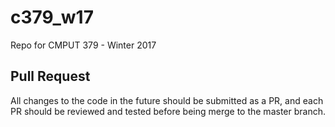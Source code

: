 # c379_w17
Repo for CMPUT 379 - Winter 2017

## Pull Request
All changes to the code in the future should be submitted as a PR, and each PR should be reviewed and tested before being merge to the master branch.
